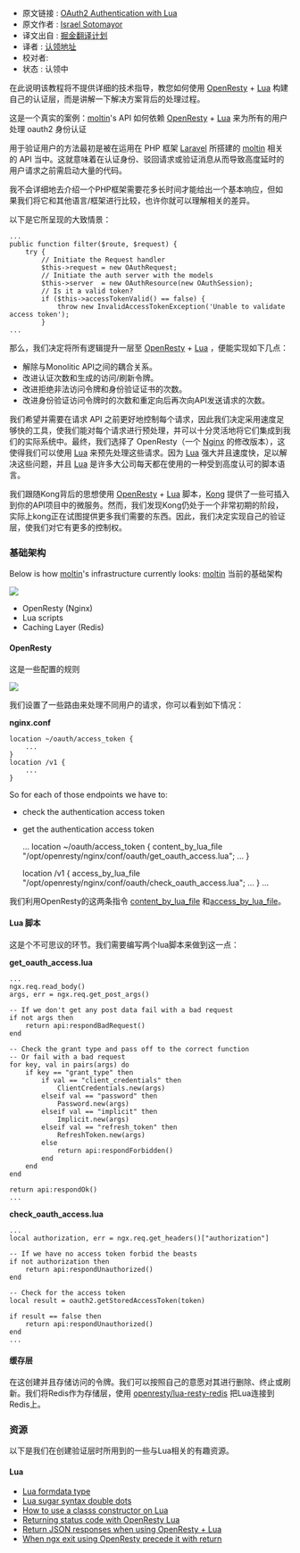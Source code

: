 * 原文链接 : [OAuth2 Authentication with Lua](http://lua.space/webdev/oauth2-authentication-with-lua)
* 原文作者 : [Israel Sotomayor](https://github.com/zot24)
* 译文出自 : [掘金翻译计划](https://github.com/xitu/gold-miner)
* 译者 : [认领地址](https://github.com/xitu/gold-miner/issues/117)
* 校对者: 
* 状态 : 认领中

在此说明该教程将不提供详细的技术指导，教您如何使用 [OpenResty](https://openresty.org) + [Lua](http://www.lua.org) 构建自己的认证层，而是讲解一下解决方案背后的处理过程。

这是一个真实的案例：[moltin](https://moltin.com)'s API 如何依赖 [OpenResty](https://openresty.org) + [Lua](http://www.lua.org) 来为所有的用户处理 oauth2 身份认证

用于验证用户的方法最初是被在运用在 PHP 框架 [Laravel](https://laravel.com/) 所搭建的 [moltin](https://moltin.com)  相关的 API 当中。这就意味着在认证身份、驳回请求或验证消息从而导致高度延时的用户请求之前需启动大量的代码。

我不会详细地去介绍一个PHP框架需要花多长时间才能给出一个基本响应，但如果我们将它和其他语言/框架进行比较，也许你就可以理解相关的差异。

以下是它所呈现的大致情景：

    ...
    public function filter($route, $request) {
        try {
            // Initiate the Request handler
            $this->request = new OAuthRequest;
            // Initiate the auth server with the models
            $this->server  = new OAuthResource(new OAuthSession);
            // Is it a valid token?   
            if ($this->accessTokenValid() == false) {
                throw new InvalidAccessTokenException('Unable to validate access token');
            }
    ...

那么，我们决定将所有逻辑提升一层至 [OpenResty](https://openresty.org) + [Lua](http://www.lua.org) ，便能实现如下几点：

*   解除与Monolitic API之间的耦合关系。
*   改进认证次数和生成的访问/刷新令牌。
*   改进拒绝非法访问令牌和身份验证证书的次数。
*   改进身份验证访问令牌时的次数和重定向后再次向API发送请求的次数。

我们希望并需要在请求 API 之前更好地控制每个请求，因此我们决定采用速度足够快的工具，使我们能对每个请求进行预处理，并可以十分灵活地将它们集成到我们的实际系统中。最终，我们选择了 OpenResty（一个 [Nginx](https://www.nginx.com/) 的修改版本），这使得我们可以使用 [Lua](http://www.lua.org) 来预先处理这些请求。因为 [Lua](http://www.lua.org) 强大并且速度快，足以解决这些问题，并且 [Lua](http://www.lua.org) 是许多大公司每天都在使用的一种受到高度认可的脚本语言。

我们跟随Kong背后的思想使用 [OpenResty](https://openresty.org) + [Lua](http://www.lua.org) 脚本，[Kong](https://github.com/Mashape/kong) 提供了一些可插入到你的API项目中的微服务。然而，我们发现Kong仍处于一个非常初期的阶段，实际上kong正在试图提供更多我们需要的东西。因此，我们决定实现自己的验证层，使我们对它有更多的控制权。


### 基础架构

Below is how [moltin](https://moltin.com)'s infrastructure currently looks:
[moltin](https://moltin.com) 当前的基础架构

![](https://moltin.com/files/large/67b084c60b6d0ff)

*   OpenResty (Nginx)
*   Lua scripts
*   Caching Layer (Redis)

#### OpenResty

这是一些配置的规则

![](https://moltin.com/files/large/8b359a7b2bad55a)

我们设置了一些路由来处理不同用户的请求，你可以看到如下情况：

**nginx.conf**

    location ~/oauth/access_token {
        ...
    }
    location /v1 {
        ...
    }

So for each of those endpoints we have to:

*   check the authentication access token
*   get the authentication access token

    ...
    location ~/oauth/access_token {
        content_by_lua_file "/opt/openresty/nginx/conf/oauth/get_oauth_access.lua";
        ...
    }

    location /v1 {
        access_by_lua_file "/opt/openresty/nginx/conf/oauth/check_oauth_access.lua";
       ...
    }
    ...

我们利用OpenResty的这两条指令 [content_by_lua_file](https://github.com/openresty/lua-nginx-module#content_by_lua_file) 和[access_by_lua_file](https://github.com/openresty/lua-nginx-module#access_by_lua_file)。

#### Lua 脚本

这是个不可思议的环节。我们需要编写两个lua脚本来做到这一点：

**get_oauth_access.lua**

    ...
    ngx.req.read_body()
    args, err = ngx.req.get_post_args()

    -- If we don't get any post data fail with a bad request
    if not args then
        return api:respondBadRequest()
    end

    -- Check the grant type and pass off to the correct function
    -- Or fail with a bad request
    for key, val in pairs(args) do
        if key == "grant_type" then
            if val == "client_credentials" then
                ClientCredentials.new(args)
            elseif val == "password" then
                Password.new(args)
            elseif val == "implicit" then
                Implicit.new(args)
            elseif val == "refresh_token" then
                RefreshToken.new(args)
            else
                return api:respondForbidden()
            end
        end
    end

    return api:respondOk()
    ...

**check_oauth_access.lua**

    ...
    local authorization, err = ngx.req.get_headers()["authorization"]

    -- If we have no access token forbid the beasts
    if not authorization then
        return api:respondUnauthorized()
    end

    -- Check for the access token
    local result = oauth2.getStoredAccessToken(token)

    if result == false then
        return api:respondUnauthorized()
    end
    ...

#### 缓存层

在这创建并且存储访问的令牌。我们可以按照自己的意愿对其进行删除、终止或刷新。我们将Redis作为存储层，使用 [openresty/lua-resty-redis](https://github.com/openresty/lua-resty-redis) 把Lua连接到Redis上。

### 资源


以下是我们在创建验证层时所用到的一些与Lua相关的有趣资源。

#### Lua

*   [Lua formdata type](http://blog.zot24.com/lua-formdata-type/)
*   [Lua sugar syntax double dots](http://blog.zot24.com/lua-sugar-syntax-double-dots/)
*   [How to use a classs constructor on Lua](http://blog.zot24.com/how-to-use-a-classs-constructor-on-lua/)
*   [Returning status code with OpenResty Lua](http://blog.zot24.com/returning-status-code-with-openresty-lua/)
*   [Return JSON responses when using OpenResty + Lua](http://blog.zot24.com/return-json-responses-when-using-openresty-lua/)
*   [When ngx exit using OpenResty precede it with return](http://blog.zot24.com/when-ngx-exit-using-openresty-precede-it-with-return/)
